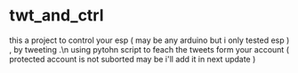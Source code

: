 # twt_and_ctrl

 this a project to control your esp ( may be any arduino but i only tested esp ) , by tweeting   .\n 
 using pytohn script to feach the tweets form your account ( protected account is not suborted  may be i'll add it in next update ) 

